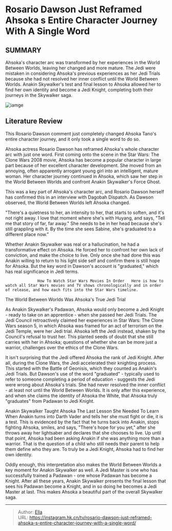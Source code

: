 # Rosario Dawson Just Reframed Ahsoka s Entire Character Journey With A Single Word


## SUMMARY 



  Ahsoka&#39;s character arc was transformed by her experiences in the World Between Worlds, leaving her changed and more mature.   The Jedi were mistaken in considering Ahsoka&#39;s previous experiences as her Jedi Trials because she had not resolved her inner conflict until the World Between Worlds.   Anakin Skywalker&#39;s test and final lesson to Ahsoka allowed her to find her own identity and become a Jedi Knight, completing both their journeys in the Skywalker saga.  

![iamge](https://static1.srcdn.com/wordpress/wp-content/uploads/2024/01/ahsoka-tano-remembers-clone-wars-past.jpg)

## Literature Review
This Rosario Dawson comment just completely changed Ahsoka Tano&#39;s entire character journey, and it only took a single word to do so.




Ahsoka actress Rosario Dawson has reframed Ahsoka&#39;s whole character arc with just one word. First coming onto the scene in the Star Wars: The Clone Wars 2008 movie, Ahsoka has become a popular character in large part because of her excellent character development. She moved from an annoying, often apparently arrogant young girl into an intelligent, mature woman. Her character journey continued in Ahsoka, which saw her step in the World Between Worlds and confront Anakin Skywalker&#39;s Force Ghost.




This was a key part of Ahsoka&#39;s character arc, and Rosario Dawson herself has confirmed this in an interview with Dagobah Dispatch. As Dawson observed, the World Between Worlds left Ahsoka changed.


&#34;There&#39;s a quietness to her, an intensity to her, that starts to soften, and it&#39;s not right away. I love that moment where she&#39;s with Huyang, and says, &#34;Tell me that story of far, far away.&#34; She needs to be in her head because she&#39;s still grappling with it. By the time she sees Sabine, she&#39;s graduated to a different place now.&#34;


Whether Anakin Skywalker was real or a hallucination, he had a transformative effect on Ahsoka. He forced her to confront her own lack of conviction, and make the choice to live. Only once she had done this was Anakin willing to return to his light side self and confirm there is still hope for Ahsoka. But the key word in Dawson&#39;s account is &#34;graduated,&#34; which has real significance in Jedi terms.

                  How To Watch Star Wars Movies In Order   Here is how to watch all Star Wars movies and TV shows chronologically and in order of release, and how each fits into the Star Wars timeline.    





 The World Between Worlds Was Ahsoka&#39;s True Jedi Trial 
          

As Anakin Skywalker&#39;s Padawan, Ahsoka would only become a Jedi Knight - ready to take on an apprentice - when she passed her Jedi Trials. The Jedi Council retroactively claimed her experiences in Star Wars: The Clone Wars season 5, in which Ahsoka was framed for an act of terrorism on the Jedi Temple, were her Jedi trial. Ahsoka left the Jedi instead, shaken by the Council&#39;s refusal to trust her. This planted seeds of doubt that she still carries with her in Ahsoka; questions of whether she can be more just a warrior, challenges over the ethics of the Clone Wars.

It isn&#39;t surprising that the Jedi offered Ahsoka the rank of Jedi Knight. After all, during the Clone Wars, the Jedi accelerated their knighting process. This started with the Battle of Geonisis, which they counted as Anakin&#39;s Jedi Trials. But Dawson&#39;s use of the word &#34;graduated&#34; - typically used to refer to someone completing a period of education - suggests the Jedi were wrong about Ahsoka&#39;s trials. She had never resolved the inner conflict - at least not until the World Between Worlds. It is only after this experience, and when she claims the identity of Ahsoka the White, that Ahsoka truly &#34;graduates&#34; from Padawan to Jedi Knight.






 Anakin Skywalker Taught Ahsoka The Last Lesson She Needed To Learn 
When Anakin turns into Darth Vader and tells her she must fight or die, it is a test. This is evidenced by the fact that he turns back into Anakin, stops fighting Ahsoka, smiles, and says, &#34;There&#39;s hope for you yet,&#34; after she throws away her lightsaber and declares that she chooses to live. Up until that point, Ahsoka had been asking Anakin if she was anything more than a warrior. That is the question of a child who still needs their parent to help them define who they are. To truly be a Jedi Knight, Ahsoka had to find her own identity.

Oddly enough, this interpretation also makes the World Between Worlds a key moment for Anakin Skywalker as well. A Jedi Master is one who has successfully trained a Padawan - one whose Padawan has become a Knight. After all these years, Anakin Skywalker presents the final lesson that sees his Padawan become a Knight, and in so doing he becomes a Jedi Master at last. This makes Ahsoka a beautiful part of the overall Skywalker saga.



---

> Author: [Ella](https://instagram.hk.cn/)  
> URL: https://instagram.hk.cn/tv/rosario-dawson-just-reframed-ahsoka-s-entire-character-journey-with-a-single-word/  

